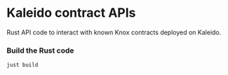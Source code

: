 # Kaleido contract APIs

Rust API code to interact with known Knox contracts deployed on Kaleido.

### Build the Rust code

```
just build
```

